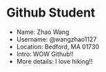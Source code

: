 # Github Student

* Name: Zhao Wang
* Username: @wangzhao1127
* Location: Bedford, MA 01730
* Intro: WOW Github!!
* More details: I love hiking!!
